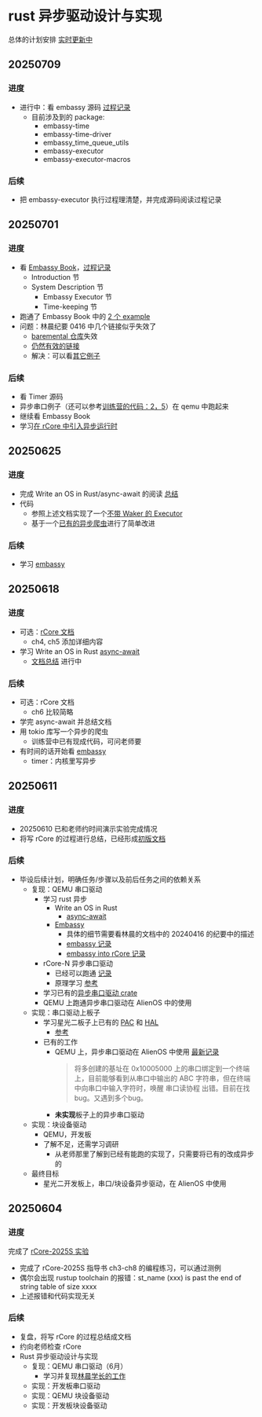 # rust 异步驱动设计与实现

总体的计划安排 [实时更新中](#20250611)

## 20250709

### 进度

- 进行中：看 embassy 源码 [过程记录](https://github.com/hy-huang20/rust-os-learning/tree/main/%E8%BF%87%E7%A8%8B%E8%AE%B0%E5%BD%95/rust/rust%E5%BC%82%E6%AD%A5/Embassy)
    - 目前涉及到的 package:
        - embassy-time
        - embassy-time-driver
        - embassy_time_queue_utils
        - embassy-executor
        - embassy-executor-macros

### 后续

- 把 embassy-executor 执行过程理清楚，并完成源码阅读过程记录

## 20250701

### 进度

- 看 [Embassy Book](https://embassy.dev/book/)，[过程记录](https://github.com/hy-huang20/rust-os-learning/blob/main/%E8%BF%87%E7%A8%8B%E8%AE%B0%E5%BD%95/rust/rust%E5%BC%82%E6%AD%A5/Embassy/readme.md)
    - Introduction 节
    - System Description 节
        - Embassy Executor 节
        - Time-keeping 节
- 跑通了 Embassy Book 中的 [2 个 example](https://github.com/hy-huang20/rust-learning/commit/955c5bb61689788dcc2a45fe7d03b5bd940f7ea7)
- 问题：林晨纪要 0416 中几个链接似乎失效了
    - [baremental 仓库](https://github.com/zflcs/baremental/)失效
    - [仍然有效的链接](https://github.com/ATS-INTC/ats-intc/blob/30e4ea6a47de5ca8ec757764d544f3c8e58d9e14/src/waker.rs?accessToken=eyJhbGciOiJIUzI1NiIsImtpZCI6ImRlZmF1bHQiLCJ0eXAiOiJKV1QifQ.eyJleHAiOjE3NTEzMzEwNDgsImZpbGVHVUlEIjoiWEtxNDI1eGIxbnQ0V3pBTiIsImlhdCI6MTc1MTMzMDc0OCwiaXNzIjoidXBsb2FkZXJfYWNjZXNzX3Jlc291cmNlIiwicGFhIjoiYWxsOmFsbDoiLCJ1c2VySWQiOjMwNTEwODA2fQ.lwgSV9-tymBeP2w-owXr-mwaahMgADLQSUjYye6lQqA)
    - 解决：可以看[其它例子](https://github.com/ATS-INTC/ats-intc/blob/30e4ea6a47de5ca8ec757764d544f3c8e58d9e14/src/lib.rs)

### 后续

- 看 Timer 源码
- 异步串口例子（还可以参考[训练营的代码：2，5](https://shimo.im/docs/KlkKvREgExUZM2qd)）在 qemu 中跑起来
- 继续看 Embassy Book
- 学习[在 rCore 中引入异步运行时](https://github.com/lighkLife/new-blog/issues/1?accessToken=eyJhbGciOiJIUzI1NiIsImtpZCI6ImRlZmF1bHQiLCJ0eXAiOiJKV1QifQ.eyJleHAiOjE3NTEzMzEwNDgsImZpbGVHVUlEIjoiWEtxNDI1eGIxbnQ0V3pBTiIsImlhdCI6MTc1MTMzMDc0OCwiaXNzIjoidXBsb2FkZXJfYWNjZXNzX3Jlc291cmNlIiwicGFhIjoiYWxsOmFsbDoiLCJ1c2VySWQiOjMwNTEwODA2fQ.lwgSV9-tymBeP2w-owXr-mwaahMgADLQSUjYye6lQqA)

## 20250625

### 进度

- 完成 Write an OS in Rust/async-await 的阅读 [总结](https://github.com/hy-huang20/rust-os-learning/blob/main/%E8%BF%87%E7%A8%8B%E8%AE%B0%E5%BD%95/rust/rust%E5%BC%82%E6%AD%A5/async-await/readme.md)
- 代码
    - 参照上述文档实现了一个[不带 Waker 的 Executor](https://github.com/hy-huang20/rust-learning/commit/9a56e8c0d5e5e0022983daca3dd3390a859076a4)
    - 基于一个[已有的异步爬虫](https://gitee.com/taoqi-cat/asyn/tree/master/spider)进行了简单改进

### 后续

- 学习 [embassy](https://github.com/embassy-rs/embassy/tree/main/embassy-executor)

## 20250618

### 进度

- 可选：[rCore 文档](https://github.com/hy-huang20/rust-os-learning/blob/main/%E8%BF%87%E7%A8%8B%E8%AE%B0%E5%BD%95/rCore/readme.md)
    - ch4, ch5 添加详细内容
- 学习 Write an OS in Rust [async-await](https://os.phil-opp.com/async-await/)
    - [文档总结](https://github.com/hy-huang20/rust-os-learning/blob/main/%E8%BF%87%E7%A8%8B%E8%AE%B0%E5%BD%95/rust/rust%E5%BC%82%E6%AD%A5/async-await/readme.md) 进行中

### 后续

- 可选：rCore 文档
    - ch6 比较简略
- 学完 async-await 并总结文档
- 用 tokio 库写一个异步的爬虫
    - 训练营中已有现成代码，可问老师要
- 有时间的话开始看 [embassy](https://github.com/embassy-rs/embassy/tree/main/embassy-executor)
    - timer：内核里写异步

## 20250611

### 进度

- 20250610 已和老师约时间演示实验完成情况
- 将写 rCore 的过程进行总结，已经形成[初版文档](https://github.com/hy-huang20/rust-os-learning/blob/main/%E8%BF%87%E7%A8%8B%E8%AE%B0%E5%BD%95/rCore/readme.md)

### 后续

- 毕设后续计划，明确任务/步骤以及前后任务之间的依赖关系
    - 复现：QEMU 串口驱动
        - 学习 rust 异步
            - Write an OS in Rust
                - [async-await](https://os.phil-opp.com/async-await/)  
            - [Embassy](https://github.com/embassy-rs/embassy/tree/main/embassy-executor)
                - 具体的细节需要看林晨的文档中的 20240416 的纪要中的描述
                - [embassy 记录](https://github.com/BITcyman/Rust-os-learning/blob/main/embassy/embassy.md)
                - [embassy into rCore 记录](https://github.com/BITcyman/Rust-os-learning/blob/main/embassy/embassy-into-rcore.md)
        - rCore-N 异步串口驱动 
            - 已经可以跑通 [记录](https://github.com/hy-huang20/rust-os-learning/blob/main/%E8%BF%87%E7%A8%8B%E8%AE%B0%E5%BD%95/%E5%A4%8D%E7%8E%B0%E8%BF%87%E7%A8%8B/rCore-N%5BQEMU%5D/readme.md)
            - 原理学习 [参考](https://github.com/BITcyman/Rust-os-learning/blob/main/rCore-N.md)
        - 学习已有的[异步串口驱动 crate](https://github.com/BITcyman/async-uart-driver/commit/3d1265d17e6b2d6e1ce8df351f6e6d19d04136ce)
        - QEMU 上跑通异步串口驱动在 AlienOS 中的使用
    - 实现：串口驱动上板子
        - 学习星光二板子上已有的 [PAC](https://codeberg.org/weathered-steel/jh71xx-pac) 和 [HAL](https://codeberg.org/weathered-steel/jh71xx-hal)
            - [参考](https://github.com/BITcyman/Rust-os-learning/blob/main/Vision_Five2.md)
        - 已有的工作
            - QEMU 上，异步串口驱动在 AlienOS 中使用 [最新记录](https://github.com/BITcyman/Rust-os-learning/blob/main/driver/runtime.md)
                >将多创建的基址在 0x10005000 上的串口绑定到一个终端上，目前能够看到从串口中输出的 ABC 字符串，但在终端中向串口中输入字符时，唤醒 串口读协程 出错。目前在找bug。又遇到多个bug。
            - **未实现**板子上的异步串口驱动
    - 实现：块设备驱动
        - QEMU，开发板
        - 了解不足，还需学习调研
            - 从老师那里了解到已经有能跑的实现了，只需要将已有的改成异步的
    - 最终目标
        - 星光二开发板上，串口/块设备异步驱动，在 AlienOS 中使用

## 20250604

### 进度

完成了 [rCore-2025S 实验](https://github.com/hy-huang20/rCore-2025S)

- 完成了 rCore-2025S 指导书 ch3-ch8 的编程练习，可以通过测例
- 偶尔会出现 rustup toolchain 的报错：st_name (xxx) is past the end of string table of size xxxx
- 上述报错和代码实现无关

### 后续

- 复盘，将写 rCore 的过程总结成文档
- 约向老师检查 rCore
- Rust 异步驱动设计与实现
    - 复现：QEMU 串口驱动（6月）
        - 学习并复现[林晨学长的工作](https://github.com/BITcyman/Rust-os-learning)
    - 实现：开发板串口驱动
    - 实现：QEMU 块设备驱动
    - 实现：开发板块设备驱动